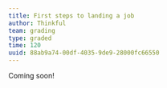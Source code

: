 ```yaml
---
title: First steps to landing a job
author: Thinkful
team: grading
type: graded
time: 120
uuid: 88ab9a74-00df-4035-9de9-28000fc66550
---
```


Coming soon!
